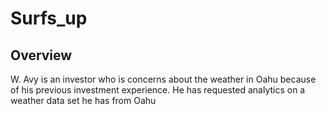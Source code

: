 # Surfs_up

## Overview

W. Avy is an investor who is concerns about the weather in Oahu because of his previous investment experience. He has requested analytics on a weather data set he has from Oahu
